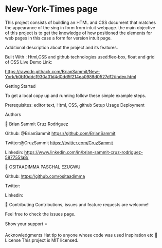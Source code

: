 # New-York-Times page

This project consists of building an HTML and CSS document that matches the appearance of the sing in form from intuit webpage. the main objective of this project is to get the knowledge of how positioned the elements for web pages in this case a form for version intuit page.

Additional description about the project and its features.

Built With : Html,CSS and github technologies used:flex-box, float and grid of CSS Live Demo Link:

https://rawcdn.githack.com/BrianSammit/New-York/b0b10ddc1930a31d4d0dd5f214ea0988d0527df2/index.html

Getting Started

To get a local copy up and running follow these simple example steps.

Prerequisites: editor text, Html, CSS, github Setup Usage Deployment

Authors

👤 Brian Sammit Cruz Rodriguez

Github: @BrianSammit https://github.com/BrianSammit

Twitter:@CruzSammit https://twitter.com/CruzSammit

Linkedin: https://www.linkedin.com/in/brian-sammit-cruz-rodriguez-5877551a8/

👤 OSITAADIMMA PASCHAL EZUGWU

Github: https://github.com/ositaadimma

Twitter: 

Linkedin: 

🤝 Contributing Contributions, issues and feature requests are welcome!

Feel free to check the issues page.

Show your support ⭐️

Acknowledgments Hat tip to anyone whose code was used Inspiration etc 📝 License This project is MIT licensed.
